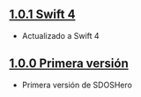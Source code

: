 ## [1.0.1 Swift 4](http://git.sdos.es/ios/SDOSHero/tree/v1.0.1)

- Actualizado a Swift 4

## [1.0.0 Primera versión](http://git.sdos.es/ios/SDOSHero/tree/v1.0.0)

- Primera versión de SDOSHero